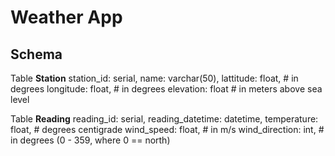 # Weather App

## Schema

Table **Station**
    station_id: serial,
    name: varchar(50),
    lattitude: float,       # in degrees
    longitude: float,       # in degrees
    elevation: float        # in meters above sea level

Table **Reading**
    reading_id: serial,
    reading_datetime: datetime,
    temperature: float,             # degrees centigrade
    wind_speed: float,              # in m/s
    wind_direction: int,            # in degrees (0 - 359, where 0 == north)
